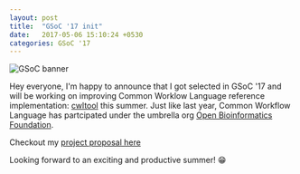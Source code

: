 ```yaml
---
layout: post
title:  "GSoC '17 init"
date:   2017-05-06 15:10:24 +0530
categories: GSoC '17
---
```



<img src="/blog/assets/GSoC2016Logo.jpg" alt="GSoC banner" align="center" />

Hey everyone, I'm happy to announce that I got selected in GSoC '17 and will be working on improving Common Worklow Language reference implementation: [cwltool](github.com/common-workflow-language/cwltool) this summer. Just like last year, Common Workflow Language has partcipated under the umbrella org [Open Bioinformatics Foundation](https://summerofcode.withgoogle.com/organizations/5447537956749312/).

Checkout my [project proposal here](https://summerofcode.withgoogle.com/projects/#5468194121711616)

Looking forward to an exciting and productive summer! :grin:
